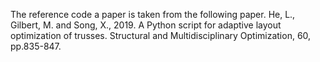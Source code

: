 The reference code a paper is taken from the following paper.
He, L., Gilbert, M. and Song, X., 2019. A Python script for adaptive layout optimization of trusses. Structural and Multidisciplinary Optimization, 60, pp.835-847.

